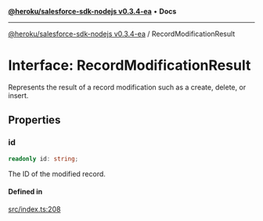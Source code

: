 [**@heroku/salesforce-sdk-nodejs v0.3.4-ea**](../README.md) • **Docs**

***

[@heroku/salesforce-sdk-nodejs v0.3.4-ea](../README.md) / RecordModificationResult

# Interface: RecordModificationResult

Represents the result of a record modification such as a create, delete, or insert.

## Properties

### id

```ts
readonly id: string;
```

The ID of the modified record.

#### Defined in

[src/index.ts:208](https://github.com/cwallsfdc/salesforce-sdk-nodejs/blob/59161db9ea389cffac0d54282abb2c1e82011d42/src/index.ts#L208)

